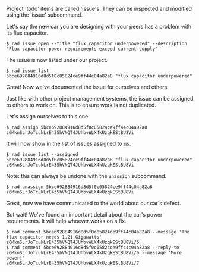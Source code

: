 Project 'todo' items are called 'issue's.  They can be inspected and modified
using the 'issue' subcommand.

Let's say the new car you are designing with your peers has a problem with its flux capacitor.

```
$ rad issue open --title "flux capacitor underpowered" --description "Flux capacitor power requirements exceed current supply"
```

The issue is now listed under our project.

```
$ rad issue list
5bce692884916d8d5f0c05824ce9ff44c04a82a8 "flux capacitor underpowered"
```

Great! Now we've documented the issue for ourselves and others.

Just like with other project management systems, the issue can be assigned to
others to work on.  This is to ensure work is not duplicated.

Let's assign ourselves to this one.

```
$ rad assign 5bce692884916d8d5f0c05824ce9ff44c04a82a8 z6MknSLrJoTcukLrE435hVNQT4JUhbvWLX4kUzqkEStBU8Vi
```

It will now show in the list of issues assigned to us.

```
$ rad issue list --assigned
5bce692884916d8d5f0c05824ce9ff44c04a82a8 "flux capacitor underpowered" z6MknSLrJoTcukLrE435hVNQT4JUhbvWLX4kUzqkEStBU8Vi
```

Note: this can always be undone with the `unassign` subcommand.

```
$ rad unassign 5bce692884916d8d5f0c05824ce9ff44c04a82a8 z6MknSLrJoTcukLrE435hVNQT4JUhbvWLX4kUzqkEStBU8Vi
```

Great, now we have communicated to the world about our car's defect.

But wait! We've found an important detail about the car's power requirements.
It will help whoever works on a fix.

```
$ rad comment 5bce692884916d8d5f0c05824ce9ff44c04a82a8 --message 'The flux capacitor needs 1.21 Gigawatts'
z6MknSLrJoTcukLrE435hVNQT4JUhbvWLX4kUzqkEStBU8Vi/6
$ rad comment 5bce692884916d8d5f0c05824ce9ff44c04a82a8 --reply-to z6MknSLrJoTcukLrE435hVNQT4JUhbvWLX4kUzqkEStBU8Vi/6 --message 'More power!'
z6MknSLrJoTcukLrE435hVNQT4JUhbvWLX4kUzqkEStBU8Vi/7
```
